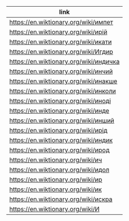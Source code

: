 |link|
|----|
|https://en.wiktionary.org/wiki/импет|
|https://en.wiktionary.org/wiki/ирій|
|https://en.wiktionary.org/wiki/икати|
|https://en.wiktionary.org/wiki/Игдир|
|https://en.wiktionary.org/wiki/индичка|
|https://en.wiktionary.org/wiki/инчий|
|https://en.wiktionary.org/wiki/инакше|
|https://en.wiktionary.org/wiki/инколи|
|https://en.wiktionary.org/wiki/иноді|
|https://en.wiktionary.org/wiki/инде|
|https://en.wiktionary.org/wiki/инший|
|https://en.wiktionary.org/wiki/ирід|
|https://en.wiktionary.org/wiki/индик|
|https://en.wiktionary.org/wiki/ирод|
|https://en.wiktionary.org/wiki/ич|
|https://en.wiktionary.org/wiki/идол|
|https://en.wiktionary.org/wiki/ир|
|https://en.wiktionary.org/wiki/ик|
|https://en.wiktionary.org/wiki/искра|
|https://en.wiktionary.org/wiki/И|
